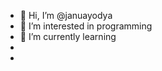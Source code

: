 - 👋 Hi, I’m @januayodya
- 👀 I’m interested in programming 
- 🌱 I’m currently learning 
- 
-

<!---
januayodya/januayodya is a ✨ special ✨ repository because its `README.md` (this file) appears on your GitHub profile.
You can click the Preview link to take a look at your changes.
--->
